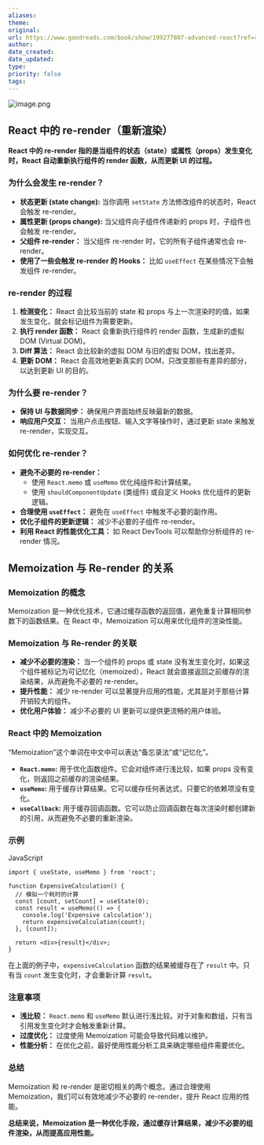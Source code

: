 ```yaml
---
aliases: 
theme: 
original: 
url: https://www.goodreads.com/book/show/199277807-advanced-react?ref=rae_0
author: 
date_created: 
date_updated: 
type: 
priority: false
tags:
---
```

![image.png](https://cdn.jsdelivr.net/gh/duanbiao2000/BlogGallery@main/picture/20240811123954.png)

## React 中的 re-render（重新渲染）

**React 中的 re-render 指的是当组件的状态（state）或属性（props）发生变化时，React 自动重新执行组件的 render 函数，从而更新 UI 的过程。**

### 为什么会发生 re-render？

- **状态更新 (state change):** 当你调用 `setState` 方法修改组件的状态时，React 会触发 re-render。
- **属性更新 (props change):** 当父组件向子组件传递新的 props 时，子组件也会触发 re-render。
- **父组件 re-render：** 当父组件 re-render 时，它的所有子组件通常也会 re-render。
- **使用了一些会触发 re-render 的 Hooks：** 比如 `useEffect` 在某些情况下会触发组件 re-render。

### re-render 的过程

1. **检测变化：** React 会比较当前的 state 和 props 与上一次渲染时的值，如果发生变化，就会标记组件为需要更新。
2. **执行 render 函数：** React 会重新执行组件的 render 函数，生成新的虚拟 DOM (Virtual DOM)。
3. **Diff 算法：** React 会比较新的虚拟 DOM 与旧的虚拟 DOM，找出差异。
4. **更新 DOM：** React 会高效地更新真实的 DOM，只改变那些有差异的部分，以达到更新 UI 的目的。

### 为什么要 re-render？

- **保持 UI 与数据同步：** 确保用户界面始终反映最新的数据。
- **响应用户交互：** 当用户点击按钮、输入文字等操作时，通过更新 state 来触发 re-render，实现交互。

### 如何优化 re-render？

- **避免不必要的 re-render：**
    - 使用 `React.memo` 或 `useMemo` 优化纯组件和计算结果。
    - 使用 `shouldComponentUpdate` (类组件) 或自定义 Hooks 优化组件的更新逻辑。
- **合理使用 `useEffect`：** 避免在 `useEffect` 中触发不必要的副作用。
- **优化子组件的更新逻辑：** 减少不必要的子组件 re-render。
- **利用 React 的性能优化工具：** 如 React DevTools 可以帮助你分析组件的 re-render 情况。


## Memoization 与 Re-render 的关系

### Memoization 的概念

Memoization 是一种优化技术，它通过缓存函数的返回值，避免重复计算相同参数下的函数结果。在 React 中，Memoization 可以用来优化组件的渲染性能。

### Memoization 与 Re-render 的关联

- **减少不必要的渲染：** 当一个组件的 props 或 state 没有发生变化时，如果这个组件被标记为可记忆化（memoized），React 就会直接返回之前缓存的渲染结果，从而避免不必要的 re-render。
- **提升性能：** 减少 re-render 可以显著提升应用的性能，尤其是对于那些计算开销较大的组件。
- **优化用户体验：** 减少不必要的 UI 更新可以提供更流畅的用户体验。

### React 中的 Memoization
“Memoization”这个单词在中文中可以表达“备忘录法”或“记忆化”。

- **`React.memo`:** 用于优化函数组件。它会对组件进行浅比较，如果 props 没有变化，则返回之前缓存的渲染结果。
- **`useMemo`:** 用于缓存计算结果。它可以缓存任何表达式，只要它的依赖项没有变化。
- **`useCallback`:** 用于缓存回调函数。它可以防止回调函数在每次渲染时都创建新的引用，从而避免不必要的重新渲染。

### 示例

JavaScript

```
import { useState, useMemo } from 'react';

function ExpensiveCalculation() {
  // 模拟一个耗时的计算
  const [count, setCount] = useState(0);
  const result = useMemo(() => {
    console.log('Expensive calculation');
    return expensiveCalculation(count);
  }, [count]);

  return <div>{result}</div>;
}
```

在上面的例子中，`expensiveCalculation` 函数的结果被缓存在了 `result` 中。只有当 `count` 发生变化时，才会重新计算 `result`。

### 注意事项

- **浅比较：** `React.memo` 和 `useMemo` 默认进行浅比较。对于对象和数组，只有当引用发生变化时才会触发重新计算。
- **过度优化：** 过度使用 Memoization 可能会导致代码难以维护。
- **性能分析：** 在优化之前，最好使用性能分析工具来确定哪些组件需要优化。

### 总结

Memoization 和 re-render 是密切相关的两个概念。通过合理使用 Memoization，我们可以有效地减少不必要的 re-render，提升 React 应用的性能。

**总结来说，Memoization 是一种优化手段，通过缓存计算结果，减少不必要的组件渲染，从而提高应用性能。**
